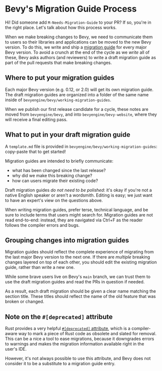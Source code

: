 # Bevy's Migration Guide Process

Hi! Did someone add `M-Needs-Migration-Guide` to your PR? If so, you're in the right place.
Let's talk about how this process works.

When we make breaking changes to Bevy, we need to communicate them to users so their libraries and applications can be moved to the new Bevy version.
To do this, we write and ship a [migration guide](https://bevyengine.org/learn/migration-guides/introduction/) for every major Bevy version.
To avoid a crunch at the end of the cycle as we *write* all of these,
Bevy asks authors (and reviewers) to write a draft migration guide as part of the pull requests that make breaking changes.

## Where to put your migration guides

Each major Bevy version (e.g. 0.12, or 2.0) will get its own migration guide.
The draft migration guides are organized into a folder of the same name inside of `bevyengine/bevy/working-migration-guides`.

When we publish our first release candidate for a cycle, these notes are moved from `bevyengine/bevy`, and into `bevyengine/bevy-website`,
where they will receive a final editing pass.

## What to put in your draft migration guide

A `template.md` file is provided in `bevyengine/bevy/working-migration-guides`: copy-paste that to get started!

Migration guides are intended to briefly communicate:

- what has been changed since the last release?
- why did we make this breaking change?
- how can users migrate their existing code?

Draft migration guides *do not need to be polished*: it's okay if you're not a native English speaker or aren't a wordsmith.
Editing is easy; we just want to have an expert's view on the questions above.

When writing migration guides, prefer terse, technical language, and be sure to include terms that users might search for.
Migration guides are not read end-to-end: instead, they are navigated via Ctrl+F as the reader follows the compiler errors and bugs.

## Grouping changes into migration guides

Migration guides should reflect the complete experience of migrating from the last major Bevy version to the next one.
If there are *multiple* breaking changes layered on top of each other,
you should edit the existing migration guide, rather than write a new one.

While some brave users live on Bevy's `main` branch, we can trust them to use the draft migration guides and read the PRs in question if needed.

As a result, each draft migration should be given a clear name matching the section title.
These titles should reflect the name of the old feature that was broken or changed.

## Note on the `#[deprecated]` attribute

Rust provides a very helpful [`#[deprecated]` attribute](https://doc.rust-lang.org/reference/attributes/diagnostics.html#the-deprecated-attribute), which is a compiler-aware way to mark a piece of Rust code as obsolete and slated for removal.
This can be a nice a tool to ease migrations, because it downgrades errors to warnings and makes the migration information available right in the user's IDE.

However, it's not always possible to use this attribute, and Bevy does not consider it to be a substitute to a migration guide entry.
